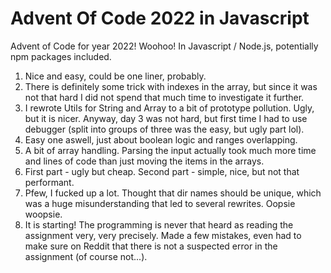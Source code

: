 # Advent Of Code 2022 in Javascript

Advent of Code for year 2022! Woohoo! In Javascript / Node.js, potentially npm packages included.

1) Nice and easy, could be one liner, probably.
2) There is definitely some trick with indexes in the array, but since it was not that hard I did not spend that much time to investigate it further.
3) I rewrote Utils for String and Array to a bit of prototype pollution. Ugly, but it is nicer. Anyway, day 3 was not hard, but first time I had to use debugger (split into groups of three was the easy, but ugly part lol).
4) Easy one aswell, just about boolean logic and ranges overlapping.
5) A bit of array handling. Parsing the input actually took much more time and lines of code than just moving the items in the arrays.
6) First part - ugly but cheap. Second part - simple, nice, but not that performant.
7) Pfew, I fucked up a lot. Thought that dir names should be unique, which was a huge misunderstanding that led to several rewrites. Oopsie woopsie.
8) It is starting! The programming is never that heard as reading the assignment very, very precisely. Made a few mistakes, even had to make sure on Reddit that there is not a suspected error in the assignment (of course not...).
